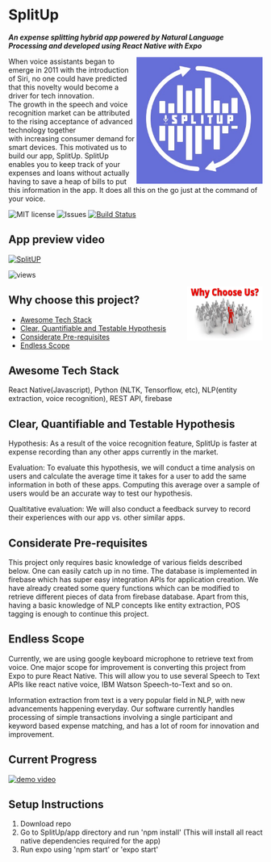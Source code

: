 # SplitUp
***An expense splitting hybrid app powered by Natural Language Processing and developed using React Native with Expo*** 

<img src="images/logo.jpeg" alt="logo" width="250" align="right"/>

When voice assistants began to emerge in 2011 with the introduction of Siri, no one could have predicted that this novelty would become a driver for tech innovation. The growth in the speech and voice recognition market can be attributed to the rising acceptance of advanced technology together with increasing consumer demand for smart devices. 
This motivated us to build our app, SplitUp. SplitUp enables you to keep track of your expenses and loans without actually having to save a heap of bills to put this information in the app. It does all this on the go just at the command of your voice. 



![MIT license](https://img.shields.io/github/license/Rohanmestri/SplitUp)
![Issues](https://img.shields.io/github/issues/Rohanmestri/SplitUp?logo=github)
[![Build Status](https://travis-ci.com/Rohanmestri/SplitUp.svg?branch=master)](https://travis-ci.com/Rohanmestri/SplitUp)

## App preview video

[![SplitUP](https://img.youtube.com/vi/BdBLGMfhgiI/0.jpg)](https://youtu.be/BdBLGMfhgiI)

![views](https://img.shields.io/youtube/views/BdBLGMfhgiI?style=social)

<img src="images/why_us.png" alt="logo" width="150" align="right"/>

## Why choose this project?
- [Awesome Tech Stack](#awesome-tech-stack)
- [Clear, Quantifiable and Testable Hypothesis](#clear-quantifiable-and-testable-hypothesis)
- [Considerate Pre-requisites](#considerate-pre-requisites)
- [Endless Scope](#endless-scope)

## Awesome Tech Stack
React Native(Javascript), Python (NLTK, Tensorflow, etc), NLP(entity extraction, voice recognition), REST API, firebase

## Clear, Quantifiable and Testable Hypothesis
 Hypothesis: As a result of the voice recognition feature, SplitUp is faster at expense recording than
 any other apps currently in the market.
 
 Evaluation: To evaluate this hypothesis, we will conduct a time analysis on users and calculate the average time it takes for a user to add the same information in both of these apps. Computing this average over a sample of users would be an accurate way to test our hypothesis.
 
 Qualtitative evaluation: We will also conduct a feedback survey to record their experiences with our app vs. other similar apps.


## Considerate Pre-requisites
This project only requires basic knowledge of various fields described below. One can easily catch up in no time.
The database is implemented in firebase which has super easy integration APIs for application creation. We have already created some query functions which can be modified to retrieve different pieces of data from firebase database. Apart from this, having a basic knowledge of NLP concepts like entity extraction, POS tagging is enough to continue this project.

## Endless Scope
Currently, we are using google keyboard microphone to retrieve text from voice. One major scope for improvement is converting this project from Expo to pure React Native. This will allow you to use several Speech to Text APIs like react native voice, IBM Watson Speech-to-Text and so on.

Information extraction from text is a very popular field in NLP, with new advancements happening everyday. Our software currently handles processing of simple transactions involving a single participant and keyword based expense matching, and has a lot of room for innovation and improvement.

 ## Current Progress
 
 [![demo video](https://img.youtube.com/vi/wTju8pgBZNo/0.jpg)](https://youtu.be/wTju8pgBZNo)


## Setup Instructions

1) Download repo
2) Go to SplitUp/app directory and run 'npm install' (This will install all react native dependencies required for the app)
3) Run expo using 'npm start' or 'expo start'
